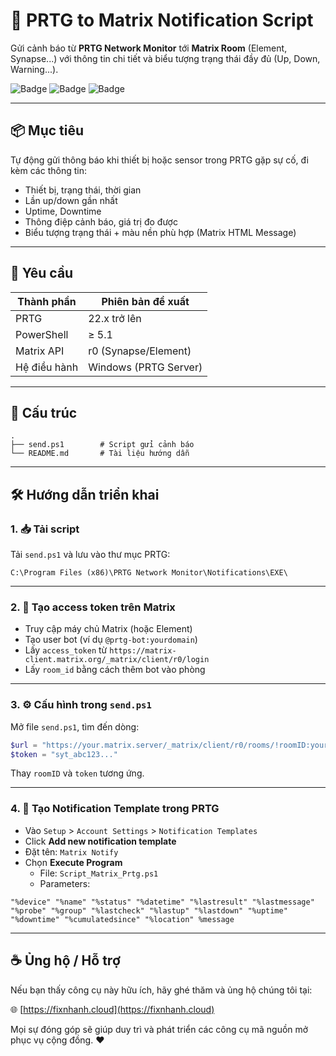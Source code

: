 
# 🚨 PRTG to Matrix Notification Script

Gửi cảnh báo từ **PRTG Network Monitor** tới **Matrix Room** (Element, Synapse...) với thông tin chi tiết và biểu tượng trạng thái đầy đủ (Up, Down, Warning...).

![Badge](https://img.shields.io/badge/PRTG-Supported-blue) ![Badge](https://img.shields.io/badge/Matrix-API-green) ![Badge](https://img.shields.io/badge/PowerShell-%E2%89%A5%205.1-blue)

---

## 📦 Mục tiêu

Tự động gửi thông báo khi thiết bị hoặc sensor trong PRTG gặp sự cố, đi kèm các thông tin:

- Thiết bị, trạng thái, thời gian
- Lần up/down gần nhất
- Uptime, Downtime
- Thông điệp cảnh báo, giá trị đo được
- Biểu tượng trạng thái + màu nền phù hợp (Matrix HTML Message)

---

## 🧰 Yêu cầu

| Thành phần | Phiên bản đề xuất |
|-----------|------------------|
| PRTG      | 22.x trở lên     |
| PowerShell | ≥ 5.1           |
| Matrix API | r0 (Synapse/Element) |
| Hệ điều hành | Windows (PRTG Server) |

---

## 📂 Cấu trúc

```
.
├── send.ps1        # Script gửi cảnh báo
└── README.md       # Tài liệu hướng dẫn
```

---

## 🛠️ Hướng dẫn triển khai

### 1. 📥 Tải script

Tải `send.ps1` và lưu vào thư mục PRTG:

```
C:\Program Files (x86)\PRTG Network Monitor\Notifications\EXE\
```

---

### 2. 🔑 Tạo access token trên Matrix

- Truy cập máy chủ Matrix (hoặc Element)
- Tạo user bot (ví dụ `@prtg-bot:yourdomain`)
- Lấy `access_token` từ `https://matrix-client.matrix.org/_matrix/client/r0/login`
- Lấy `room_id` bằng cách thêm bot vào phòng

---

### 3. ⚙️ Cấu hình trong `send.ps1`

Mở file `send.ps1`, tìm đến dòng:

```powershell
$url = "https://your.matrix.server/_matrix/client/r0/rooms/!roomID:yourdomain/send/m.room.message"
$token = "syt_abc123..."
```

Thay `roomID` và `token` tương ứng.

---

### 4. 🔔 Tạo Notification Template trong PRTG

- Vào `Setup` > `Account Settings` > `Notification Templates`
- Click **Add new notification template**
- Đặt tên: `Matrix Notify`
- Chọn **Execute Program**
  - File: `Script_Matrix_Prtg.ps1`
  - Parameters:

```
"%device" "%name" "%status" "%datetime" "%lastresult" "%lastmessage" "%probe" "%group" "%lastcheck" "%lastup" "%lastdown" "%uptime" "%downtime" "%cumulatedsince" "%location" %message
```


---

## ☕ Ủng hộ / Hỗ trợ

Nếu bạn thấy công cụ này hữu ích, hãy ghé thăm và ủng hộ chúng tôi tại:

🌐 [https://fixnhanh.cloud](https://fixnhanh.cloud)

Mọi sự đóng góp sẽ giúp duy trì và phát triển các công cụ mã nguồn mở phục vụ cộng đồng. ❤️
